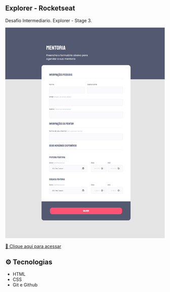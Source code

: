 ## Explorer - Rocketseat

Desafio Intermediario. Explorer - Stage 3.

![preview](./.github/preview.png)

[🔗 Clique aqui para acessar](https://jmonteiroh.github.io/Explorer-M03-Form-Intermediario/)

## ⚙️ Tecnologias

- HTML
- CSS
- Git e Github
